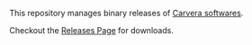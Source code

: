This repository manages binary releases of [Carvera softwares](https://www.makera.com). 

Checkout the [Releases Page](https://github.com/MakeraInc/update/releases) for downloads.
